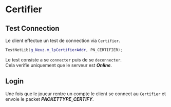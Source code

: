 # Certifier

## Test Connection
Le client effectue un test de connection via `Certifier`.<br>
```cpp
TestNetLib(g_Neuz.m_lpCertifierAddr, PN_CERTIFIER);
```
Le test consiste a se `connecter` puis de se `deconnecter`.<br>
Cela verifie uniquement que le serveur est ***Online***.<br>

## Login
Une fois que le joueur rentre un compte le client se connect au `Certifier` et envoie le packet ***PACKETTYPE_CERTIFY***.
